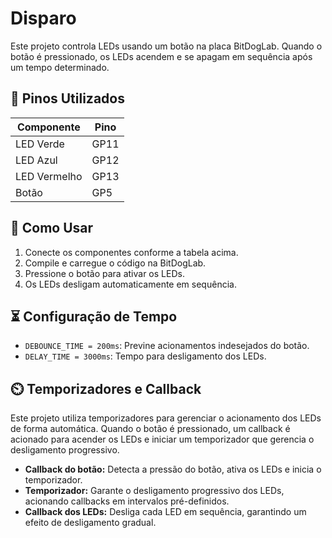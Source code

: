 # Disparo

Este projeto controla LEDs usando um botão na placa BitDogLab. Quando o botão é pressionado, os LEDs acendem e se apagam em sequência após um tempo determinado.

## 📌 Pinos Utilizados
| Componente  | Pino |
|------------|------|
| LED Verde  | GP11 |
| LED Azul   | GP12 |
| LED Vermelho | GP13 |
| Botão      | GP5  |

## 🚀 Como Usar
1. Conecte os componentes conforme a tabela acima.
2. Compile e carregue o código na BitDogLab.
3. Pressione o botão para ativar os LEDs.
4. Os LEDs desligam automaticamente em sequência.

## ⏳ Configuração de Tempo
- `DEBOUNCE_TIME = 200ms`: Previne acionamentos indesejados do botão.
- `DELAY_TIME = 3000ms`: Tempo para desligamento dos LEDs.

## ⏲️ Temporizadores e Callback
Este projeto utiliza temporizadores para gerenciar o acionamento dos LEDs de forma automática. Quando o botão é pressionado, um callback é acionado para acender os LEDs e iniciar um temporizador que gerencia o desligamento progressivo.

- **Callback do botão:** Detecta a pressão do botão, ativa os LEDs e inicia o temporizador.
- **Temporizador:** Garante o desligamento progressivo dos LEDs, acionando callbacks em intervalos pré-definidos.
- **Callback dos LEDs:** Desliga cada LED em sequência, garantindo um efeito de desligamento gradual.